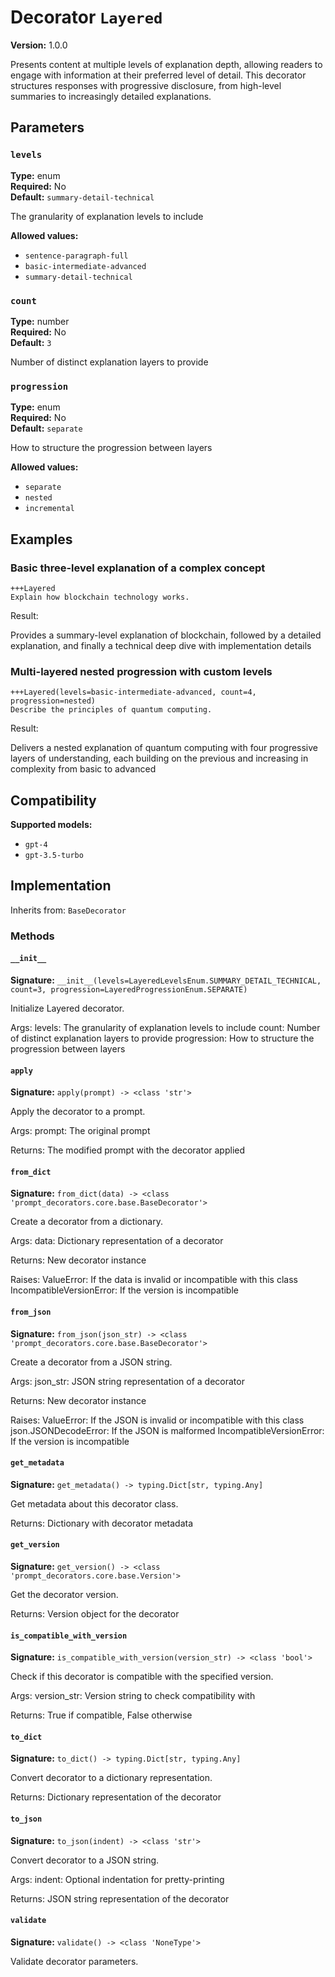 # Decorator `Layered`

**Version:** 1.0.0

Presents content at multiple levels of explanation depth, allowing readers to engage with information at their preferred level of detail. This decorator structures responses with progressive disclosure, from high-level summaries to increasingly detailed explanations.

## Parameters

### `levels`

**Type:** enum  
**Required:** No  
**Default:** `summary-detail-technical`  

The granularity of explanation levels to include

**Allowed values:**

- `sentence-paragraph-full`
- `basic-intermediate-advanced`
- `summary-detail-technical`

### `count`

**Type:** number  
**Required:** No  
**Default:** `3`  

Number of distinct explanation layers to provide

### `progression`

**Type:** enum  
**Required:** No  
**Default:** `separate`  

How to structure the progression between layers

**Allowed values:**

- `separate`
- `nested`
- `incremental`

## Examples

### Basic three-level explanation of a complex concept

```
+++Layered
Explain how blockchain technology works.
```

Result:

Provides a summary-level explanation of blockchain, followed by a detailed explanation, and finally a technical deep dive with implementation details

### Multi-layered nested progression with custom levels

```
+++Layered(levels=basic-intermediate-advanced, count=4, progression=nested)
Describe the principles of quantum computing.
```

Result:

Delivers a nested explanation of quantum computing with four progressive layers of understanding, each building on the previous and increasing in complexity from basic to advanced

## Compatibility

**Supported models:**

- `gpt-4`
- `gpt-3.5-turbo`

## Implementation

Inherits from: `BaseDecorator`

### Methods

#### `__init__`

**Signature:** `__init__(levels=LayeredLevelsEnum.SUMMARY_DETAIL_TECHNICAL, count=3, progression=LayeredProgressionEnum.SEPARATE)`

Initialize Layered decorator.

Args:
    levels: The granularity of explanation levels to include
    count: Number of distinct explanation layers to provide
    progression: How to structure the progression between layers

#### `apply`

**Signature:** `apply(prompt) -> <class 'str'>`

Apply the decorator to a prompt.

Args:
    prompt: The original prompt
    
Returns:
    The modified prompt with the decorator applied

#### `from_dict`

**Signature:** `from_dict(data) -> <class 'prompt_decorators.core.base.BaseDecorator'>`

Create a decorator from a dictionary.

Args:
    data: Dictionary representation of a decorator
    
Returns:
    New decorator instance
    
Raises:
    ValueError: If the data is invalid or incompatible with this class
    IncompatibleVersionError: If the version is incompatible

#### `from_json`

**Signature:** `from_json(json_str) -> <class 'prompt_decorators.core.base.BaseDecorator'>`

Create a decorator from a JSON string.

Args:
    json_str: JSON string representation of a decorator
    
Returns:
    New decorator instance
    
Raises:
    ValueError: If the JSON is invalid or incompatible with this class
    json.JSONDecodeError: If the JSON is malformed
    IncompatibleVersionError: If the version is incompatible

#### `get_metadata`

**Signature:** `get_metadata() -> typing.Dict[str, typing.Any]`

Get metadata about this decorator class.

Returns:
    Dictionary with decorator metadata

#### `get_version`

**Signature:** `get_version() -> <class 'prompt_decorators.core.base.Version'>`

Get the decorator version.

Returns:
    Version object for the decorator

#### `is_compatible_with_version`

**Signature:** `is_compatible_with_version(version_str) -> <class 'bool'>`

Check if this decorator is compatible with the specified version.

Args:
    version_str: Version string to check compatibility with
    
Returns:
    True if compatible, False otherwise

#### `to_dict`

**Signature:** `to_dict() -> typing.Dict[str, typing.Any]`

Convert decorator to a dictionary representation.

Returns:
    Dictionary representation of the decorator

#### `to_json`

**Signature:** `to_json(indent) -> <class 'str'>`

Convert decorator to a JSON string.

Args:
    indent: Optional indentation for pretty-printing
    
Returns:
    JSON string representation of the decorator

#### `validate`

**Signature:** `validate() -> <class 'NoneType'>`

Validate decorator parameters.

